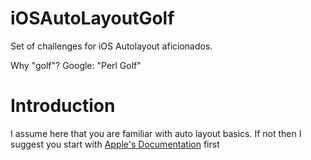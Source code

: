 # iOSAutoLayoutGolf
Set of challenges for iOS Autolayout aficionados. 

Why "golf"? Google: "Perl Golf"

# Introduction
I assume here that you are familiar with auto layout basics. If not then I suggest you start with [Apple's Documentation](https://developer.apple.com/library/ios/documentation/UserExperience/Conceptual/AutolayoutPG/index.html#//apple_ref/doc/uid/TP40010853) first
